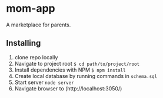 # mom-app
A marketplace for parents.

## Installing

1. clone repo locally
2. Navigate to project root `$ cd path/to/project/root`
3. Install dependencies with NPM `$ npm install`
4. Create local database by running commands in `schema.sql`
5. Start server `node server`
6. Navigate browser to (http://localhost:3050/)
